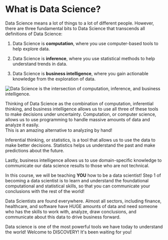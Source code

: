 What is Data Science?
=====================

Data Science means a lot of things to a lot of different people. However, there are three fundamental bits to Data
Science that transcends all definitions of Data Science:

1. Data Science is **computation**, where you use computer-based tools to help explore data.

2. Data Science is **inference**, where you use statistical methods to help understand trends in data.

3. Data Science is **business intelligence**, where you gain actionable knowledge from the exploration of data.

![Data Science is the intersection of computation, inference, and business intelligence.](https://lpdevcanvasdatastorage.blob.core.windows.net/temp-course-public-resources/rsz_dsvenn-webg.png)

Thinking of Data Science as the combination of computation, inferential thinking, and business intelligence allows us to
use all three of these tools to make decisions under uncertainty. Computation, or computer science, allows us to use
programming to handle massive amounts of data and analyze it easily.  
This is an amazing alternative to analyzing by hand!

Inferential thinking, or statistics, is a tool that allows us to use the data to make better decisions. Statistics helps
us understand the past and make predictions about the future.

Lastly, business intelligence allows us to use domain-specific knowledge to communicate our data science results to
those who are not technical.

In this course, we will be teaching **YOU** how to be a data scientist! Step 1 of becoming a data scientist is to learn
and understand the foundational computational and statistical skills, so that you can communicate your conclusions with
the rest of the world!

Data Scientists are found everywhere. Almost all sectors, including finance, healthcare, and software have HUGE amounts
of data and need someone who has the skills to work with, analyze, draw conclusions, and communicate about this data to
drive business forward.

Data science is one of the most powerful tools we have today to understand the world! Welcome to DISCOVERY! It's been
waiting for you!